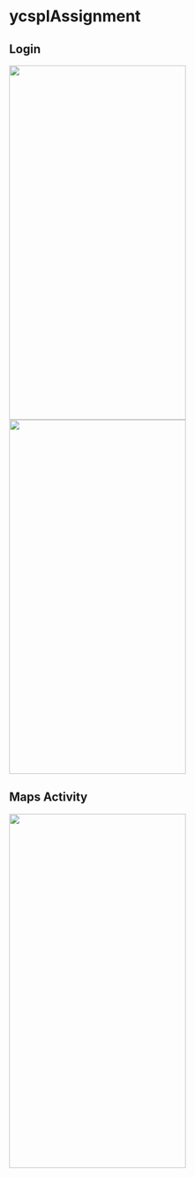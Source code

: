 # ycsplAssignment
## Login 

<p float="left">
  <img src="https://user-images.githubusercontent.com/67363661/227717050-d00e251b-07a8-4ae9-8828-72d3c4a0d3a6.jpg" width="320" height="640" />
 <img src="https://user-images.githubusercontent.com/67363661/227717054-d341b5d4-187d-430a-a486-0f957553888b.jpg" width="320" height="640" />
</p>


## Maps Activity
<p float="left">
  <img src="https://user-images.githubusercontent.com/67363661/227717057-45ce4fe1-3e3f-40be-9738-b16192762d18.jpg" width="320" height="640" />

</p>

